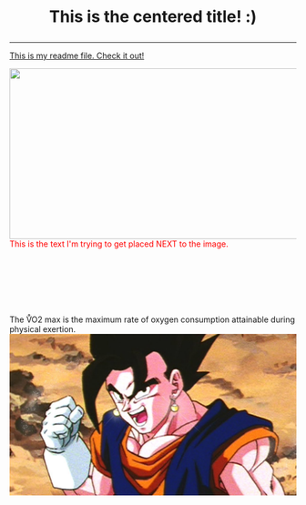 
<H1> <p align="center">This is the centered title! :) </p> </H1>

---


<a href="readme.md">This is my readme file. Check it out! </a>

<img align="right" src="https://i.ytimg.com/vi/hh6LN8uwytE/maxresdefault.jpg" style="width:600px;height:300px;">

<br>
<br> <br> <br> <br> <br>

<font color="red" > This is the text I'm trying to get placed NEXT to the image. 
<br> <br> <br> <br> <br> <br> <br>
</font>

<p> The V&#x30AO2 max is the maximum rate of oxygen consumption attainable during physical exertion. 

<img align="right" src="/Images/Vegito.jpeg" >
